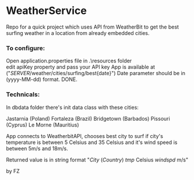 # WeatherService
Repo for a quick project which uses API from WeatherBit 
to get the best surfing weather in a location from already embedded cities.

### To configure:

Open application.properties file in .\resources folder  
edit apiKey property and pass your API key
App is available at ("*SERVER*/weather/cities/surfing/best{date}")
Date parameter should be in (yyyy-MM-dd) format.
DONE.

### Technicals:
In dbdata folder there's init data class with these cities:

Jastarnia (Poland)
Fortaleza (Brazil)
Bridgetown (Barbados)
Pissouri (Cyprus)
Le Morne (Mauritius)

App connects to WeatherbitAPI, chooses best city to surf if city's temperature is between 5 Celsius and 35 Celsius
and it's wind speed is between 5m/s and 18m/s.


Returned value is in string format "*City* (*Country*) *tmp* Celsius *windspd* m/s"



by FZ
